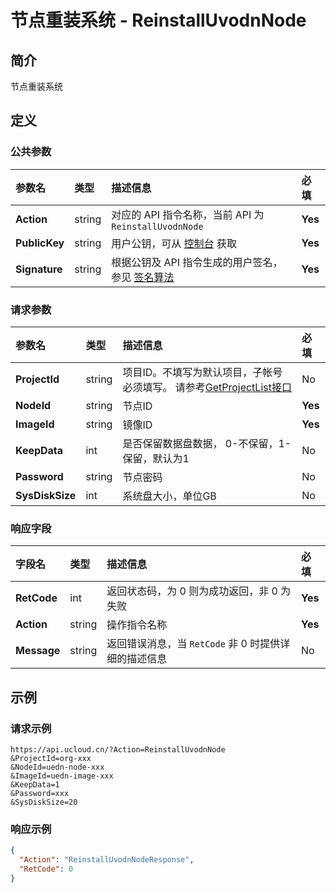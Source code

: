 # 节点重装系统 - ReinstallUvodnNode

## 简介

节点重装系统









## 定义

### 公共参数

| 参数名 | 类型 | 描述信息 | 必填 |
|:---|:---|:---|:---|
| **Action**     | string  | 对应的 API 指令名称，当前 API 为 `ReinstallUvodnNode`                        | **Yes** |
| **PublicKey**  | string  | 用户公钥，可从 [控制台](https://console.ucloud.cn/uapi/apikey) 获取                                             | **Yes** |
| **Signature**  | string  | 根据公钥及 API 指令生成的用户签名，参见 [签名算法](api/summary/signature.md)  | **Yes** |

### 请求参数

| 参数名 | 类型 | 描述信息 | 必填 |
|:---|:---|:---|:---|
| **ProjectId** | string | 项目ID。不填写为默认项目，子帐号必须填写。 请参考[GetProjectList接口](api/summary/get_project_list) |No|
| **NodeId** | string | 节点ID |**Yes**|
| **ImageId** | string | 镜像ID |**Yes**|
| **KeepData** | int | 是否保留数据盘数据， 0-不保留，1-保留，默认为1 |No|
| **Password** | string | 节点密码 |No|
| **SysDiskSize** | int | 系统盘大小，单位GB |No|

### 响应字段

| 字段名 | 类型 | 描述信息 | 必填 |
|:---|:---|:---|:---|
| **RetCode** | int | 返回状态码，为 0 则为成功返回，非 0 为失败 |**Yes**|
| **Action** | string | 操作指令名称 |**Yes**|
| **Message** | string | 返回错误消息，当 `RetCode` 非 0 时提供详细的描述信息 |No|




## 示例

### 请求示例
    
```
https://api.ucloud.cn/?Action=ReinstallUvodnNode
&ProjectId=org-xxx
&NodeId=uedn-node-xxx
&ImageId=uedn-image-xxx
&KeepData=1
&Password=xxx
&SysDiskSize=20
```

### 响应示例
    
```json
{
  "Action": "ReinstallUvodnNodeResponse",
  "RetCode": 0
}
```





